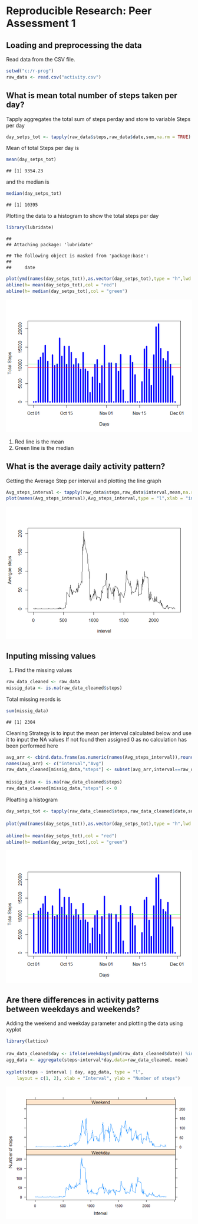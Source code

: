 # Reproducible Research: Peer Assessment 1


## Loading and preprocessing the data

Read data from the CSV file. 


```r
setwd("c:/r-prog")
raw_data <- read.csv("activity.csv")
```

## What is mean total number of steps taken per day?

Tapply aggregates the total sum of steps perday and store to variable Steps per day



```r
day_setps_tot <- tapply(raw_data$steps,raw_data$date,sum,na.rm = TRUE)
```
Mean of total Steps per day is 


```r
mean(day_setps_tot)
```

```
## [1] 9354.23
```

and the median is 


```r
median(day_setps_tot)
```

```
## [1] 10395
```

Plotting the data to a histogram to show the total steps per day


```r
library(lubridate)
```

```
## 
## Attaching package: 'lubridate'
```

```
## The following object is masked from 'package:base':
## 
##     date
```

```r
plot(ymd(names(day_setps_tot)),as.vector(day_setps_tot),type = "h",lwd =5,col = "blue",xlab = "Days",ylab = "Total Steps")
abline(h= mean(day_setps_tot),col = "red")
abline(h= median(day_setps_tot),col = "green")
```

![](PA1_template_files/figure-html/unnamed-chunk-5-1.png)<!-- -->

1. Red line is the mean
2. Green line is the median

## What is the average daily activity pattern?

Getting the Average Step per interval and plotting the line graph


```r
Avg_steps_interval <- tapply(raw_data$steps,raw_data$interval,mean,na.rm = TRUE)
plot(names(Avg_steps_interval),Avg_steps_interval,type = "l",xlab = "interval",ylab="Avergae steps")
```

![](PA1_template_files/figure-html/unnamed-chunk-6-1.png)<!-- -->


## Inputing missing values

1. Find the missing values 


```r
raw_data_cleaned <- raw_data
missig_data <- is.na(raw_data_cleaned$steps)
```
Total missing reords is 


```r
sum(missig_data)
```

```
## [1] 2304
```
Cleaning Strategy is to input the mean per interval calculated below and use it to input the NA values
If not found then assigned 0 as no calculation has been performed here


```r
avg_arr <- cbind.data.frame(as.numeric(names(Avg_steps_interval)),round(as.vector(Avg_steps_interval)))
names(avg_arr) <- c("interval","Avg")
raw_data_cleaned[missig_data,"steps"] <- subset(avg_arr,interval==raw_data_cleaned[missig_data,"interval"])$Avg

missig_data <- is.na(raw_data_cleaned$steps)
raw_data_cleaned[missig_data,"steps"] <- 0
```

Ploatting a histogram


```r
day_setps_tot <- tapply(raw_data_cleaned$steps,raw_data_cleaned$date,sum)

plot(ymd(names(day_setps_tot)),as.vector(day_setps_tot),type = "h",lwd =5,col = "blue",xlab = "Days",ylab = "Total Steps")

abline(h= mean(day_setps_tot),col = "red")
abline(h= median(day_setps_tot),col = "green")
```

![](PA1_template_files/figure-html/unnamed-chunk-10-1.png)<!-- -->


## Are there differences in activity patterns between weekdays and weekends?

Adding the weekend and weekday parameter and plotting the data using xyplot


```r
library(lattice)

raw_data_cleaned$day <- ifelse(weekdays(ymd(raw_data_cleaned$date)) %in% c("Sunday","Saturday") , "Weekend", "Weekday")
agg_data <- aggregate(steps~interval*day,data=raw_data_cleaned, mean)

xyplot(steps ~ interval | day, agg_data, type = "l", 
    layout = c(1, 2), xlab = "Interval", ylab = "Number of steps")
```

![](PA1_template_files/figure-html/unnamed-chunk-11-1.png)<!-- -->


